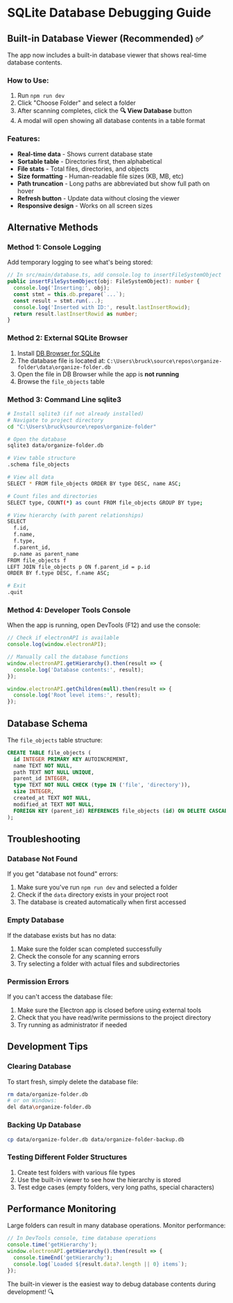 # SQLite Database Debugging Guide

## Built-in Database Viewer (Recommended) ✅

The app now includes a built-in database viewer that shows real-time database contents.

### How to Use:
1. Run `npm run dev`
2. Click "Choose Folder" and select a folder
3. After scanning completes, click the **🔍 View Database** button
4. A modal will open showing all database contents in a table format

### Features:
- **Real-time data** - Shows current database state
- **Sortable table** - Directories first, then alphabetical
- **File stats** - Total files, directories, and objects
- **Size formatting** - Human-readable file sizes (KB, MB, etc)
- **Path truncation** - Long paths are abbreviated but show full path on hover
- **Refresh button** - Update data without closing the viewer
- **Responsive design** - Works on all screen sizes

## Alternative Methods

### Method 1: Console Logging
Add temporary logging to see what's being stored:

```typescript
// In src/main/database.ts, add console.log to insertFileSystemObject
public insertFileSystemObject(obj: FileSystemObject): number {
  console.log('Inserting:', obj);
  const stmt = this.db.prepare(`...`);
  const result = stmt.run(...);
  console.log('Inserted with ID:', result.lastInsertRowid);
  return result.lastInsertRowid as number;
}
```

### Method 2: External SQLite Browser
1. Install [DB Browser for SQLite](https://sqlitebrowser.org/)
2. The database file is located at: `C:\Users\bruck\source\repos\organize-folder\data\organize-folder.db`
3. Open the file in DB Browser while the app is **not running**
4. Browse the `file_objects` table

### Method 3: Command Line sqlite3
```bash
# Install sqlite3 (if not already installed)
# Navigate to project directory
cd "C:\Users\bruck\source\repos\organize-folder"

# Open the database
sqlite3 data/organize-folder.db

# View table structure
.schema file_objects

# View all data
SELECT * FROM file_objects ORDER BY type DESC, name ASC;

# Count files and directories
SELECT type, COUNT(*) as count FROM file_objects GROUP BY type;

# View hierarchy (with parent relationships)
SELECT 
  f.id,
  f.name,
  f.type,
  f.parent_id,
  p.name as parent_name
FROM file_objects f
LEFT JOIN file_objects p ON f.parent_id = p.id
ORDER BY f.type DESC, f.name ASC;

# Exit
.quit
```

### Method 4: Developer Tools Console
When the app is running, open DevTools (F12) and use the console:

```javascript
// Check if electronAPI is available
console.log(window.electronAPI);

// Manually call the database functions
window.electronAPI.getHierarchy().then(result => {
  console.log('Database contents:', result);
});

window.electronAPI.getChildren(null).then(result => {
  console.log('Root level items:', result);
});
```

## Database Schema

The `file_objects` table structure:

```sql
CREATE TABLE file_objects (
  id INTEGER PRIMARY KEY AUTOINCREMENT,
  name TEXT NOT NULL,
  path TEXT NOT NULL UNIQUE,
  parent_id INTEGER,
  type TEXT NOT NULL CHECK (type IN ('file', 'directory')),
  size INTEGER,
  created_at TEXT NOT NULL,
  modified_at TEXT NOT NULL,
  FOREIGN KEY (parent_id) REFERENCES file_objects (id) ON DELETE CASCADE
);
```

## Troubleshooting

### Database Not Found
If you get "database not found" errors:
1. Make sure you've run `npm run dev` and selected a folder
2. Check if the `data` directory exists in your project root
3. The database is created automatically when first accessed

### Empty Database
If the database exists but has no data:
1. Make sure the folder scan completed successfully
2. Check the console for any scanning errors
3. Try selecting a folder with actual files and subdirectories

### Permission Errors
If you can't access the database file:
1. Make sure the Electron app is closed before using external tools
2. Check that you have read/write permissions to the project directory
3. Try running as administrator if needed

## Development Tips

### Clearing Database
To start fresh, simply delete the database file:
```bash
rm data/organize-folder.db
# or on Windows:
del data\organize-folder.db
```

### Backing Up Database
```bash
cp data/organize-folder.db data/organize-folder-backup.db
```

### Testing Different Folder Structures
1. Create test folders with various file types
2. Use the built-in viewer to see how the hierarchy is stored
3. Test edge cases (empty folders, very long paths, special characters)

## Performance Monitoring

Large folders can result in many database operations. Monitor performance:

```javascript
// In DevTools console, time database operations
console.time('getHierarchy');
window.electronAPI.getHierarchy().then(result => {
  console.timeEnd('getHierarchy');
  console.log(`Loaded ${result.data?.length || 0} items`);
});
```

The built-in viewer is the easiest way to debug database contents during development! 🔍